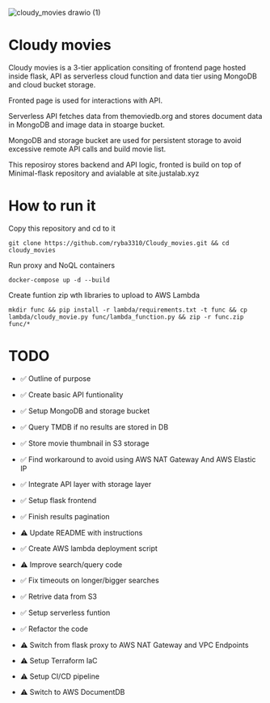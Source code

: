 ![cloudy_movies drawio (1)](https://github.com/user-attachments/assets/0cdb44bf-616c-4ba5-a04e-e4f862b582a4)

# Cloudy movies

Cloudy movies is a 3-tier application consiting of frontend page hosted inside flask, API as serverless cloud function and data tier using MongoDB and cloud bucket storage.

Fronted page is used for interactions with API.

Serverless API fetches data from themoviedb.org and stores document data in MongoDB and image data in stoarge bucket.

MongoDB and storage bucket are used for persistent storage to avoid excessive remote API calls and build movie list.

This reposiroy stores backend and API logic, fronted is build on top of Minimal-flask repository and avialable at site.justalab.xyz


# How to run it

Copy this repository and cd to it

```git clone https://github.com/ryba3310/Cloudy_movies.git && cd cloudy_movies```

Run proxy and NoQL containers

```docker-compose up -d --build```

Create funtion zip wth libraries to upload to AWS Lambda

```mkdir func && pip install -r lambda/requirements.txt -t func && cp lambda/cloudy_movie.py func/lambda_function.py && zip -r func.zip func/*```



# TODO


- ✅ Outline of purpose

- ✅️  Create basic API funtionality

- ✅️  Setup MongoDB and storage bucket

- ✅️  Query TMDB if no results are stored in DB

- ✅️  Store movie thumbnail in S3 storage

- ✅️  Find workaround to avoid using AWS NAT Gateway And AWS Elastic IP

- ✅️  Integrate API layer with storage layer

- ✅️  Setup flask frontend

- ✅️  Finish results pagination

- ⚠️  Update README with instructions

- ✅️  Create AWS lambda deployment script

- ⚠️  Improve search/query code

- ✅️  Fix timeouts on longer/bigger searches

- ✅️  Retrive data from S3

- ✅️  Setup serverless funtion

- ✅️  Refactor the code

- ⚠️  Switch from flask proxy to AWS NAT Gateway and VPC Endpoints

- ⚠️  Setup Terraform IaC

- ⚠️  Setup CI/CD pipeline

- ⚠️  Switch to AWS DocumentDB
